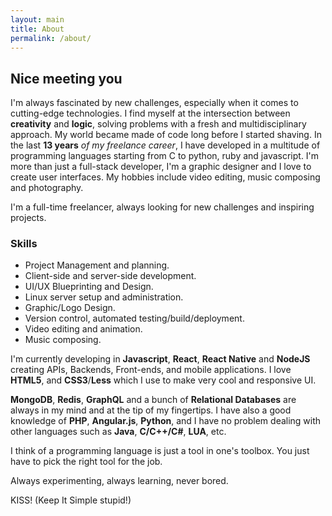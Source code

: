 ```yaml
---
layout: main
title: About
permalink: /about/
---
```



## Nice meeting you
I'm always fascinated by new challenges, especially when it comes to cutting-edge technologies.
I find myself at the intersection between __creativity__ and __logic__, solving problems
with a fresh and multidisciplinary approach.
My world became made of code long before I started shaving. In the last __13 years__ _of my freelance career_, I have developed in a multitude of programming languages starting from C to python, ruby and javascript.
I'm more than just a full-stack developer, I'm a graphic designer and
I love to create user interfaces.
My hobbies include video editing, music composing and photography.

I'm a full-time freelancer, always looking for new challenges and inspiring projects.  

### Skills
- Project Management and planning.
- Client-side and server-side development.
- UI/UX Blueprinting and Design.
- Linux server setup and administration.
- Graphic/Logo Design.
- Version control, automated testing/build/deployment.
- Video editing and animation.
- Music composing.

I'm currently developing in __Javascript__, __React__, __React Native__ and __NodeJS__
creating APIs, Backends, Front-ends, and mobile applications.
I love __HTML5__, and __CSS3__/__Less__ which I use to make very cool and responsive UI.  

__MongoDB__, __Redis__, __GraphQL__ and a bunch of __Relational Databases__ are always in my mind and at the tip of my fingertips.
I have also a good knowledge of __PHP__, __Angular.js__, __Python__, and I have no problem dealing with other languages such as  __Java__, __C/C++/C#__, __LUA__, etc.

I think of a programming language is just a tool in one's toolbox.
You just have to pick the right tool for the job.

Always experimenting, always learning, never bored.

KISS! (Keep It Simple stupid!)
